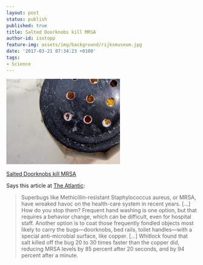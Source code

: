 ```yaml
---
layout: post
status: publish
published: true
title: Salted Doorknobs kill MRSA
author-id: isotopp
feature-img: assets/img/background/rijksmuseum.jpg
date: '2017-03-21 07:34:23 +0100'
tags:
- Science
---
```

[![](/uploads/2017/03/salty-300x225.jpg)](https://www.theatlantic.com/health/archive/2017/03/salt-vs-superbugs/518427/)

[Salted Doorknobs kill MRSA](https://www.theatlantic.com/health/archive/2017/03/salt-vs-superbugs/518427/)

Says this article at [The Atlantic](https://www.theatlantic.com/health/archive/2017/03/salt-vs-superbugs/518427/):
> Superbugs like Methicillin-resistant Staphylococcus aureus, or MRSA, have
> wreaked havoc on the health-care system in recent years. [...] How do you
> stop them? Frequent hand washing is one option, but that requires a
> behavior change, which can be difficult, even for hospital staff. Another
> option is to coat those frequently fondled objects most likely to carry
> the bugs—doorknobs, bed rails, toilet handles—with a special
> anti-microbial surface, like copper. [...] Whitlock found that salt killed
> off the bug 20 to 30 times faster than the copper did, reducing MRSA
> levels by 85 percent after 20 seconds, and by 94 percent after a minute.
  
